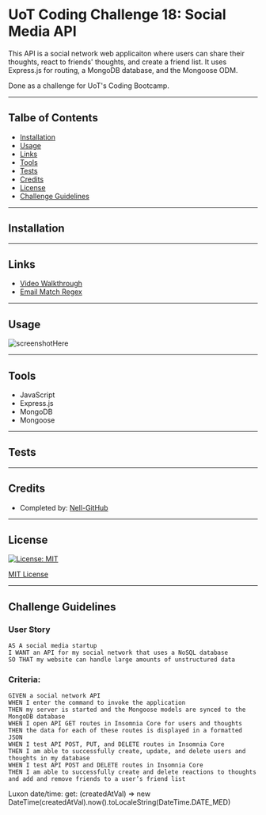 # UoT Coding Challenge 18: Social Media API
This API is a social network web applicaiton where users can share their thoughts, react to friends' thoughts, and create a friend list. It uses Express.js for routing, a MongoDB database, and the Mongoose ODM.

Done as a challenge for UoT's Coding Bootcamp.
___

## Talbe of Contents
* [Installation](#installation)
* [Usage](#usage)
* [Links](#links)
* [Tools](#tools)
* [Tests](#tests)
* [Credits](#credits)
* [License](#license)
* [Challenge Guidelines](#challenge-guidelines)
___

## Installation

___

## Links
* [Video Walkthrough]()
* [Email Match Regex](https://emailregex.com/)

___

## Usage

![screenshotHere](/assets/images/)
___


## Tools
* JavaScript
* Express.js
* MongoDB
* Mongoose
<!-- * dotenv -->
<!-- * bcrypt -->
___

## Tests

___

## Credits
* Completed by: [Nell-GitHub](https://github.com/ShannonNell)
___

## License
[![License: MIT](https://img.shields.io/badge/License-MIT-yellow.svg)](https://opensource.org/licenses/MIT)

[MIT License](https://choosealicense.com/licenses/mit/)    
___

## Challenge Guidelines
### User Story
```
AS A social media startup
I WANT an API for my social network that uses a NoSQL database
SO THAT my website can handle large amounts of unstructured data
```
### Criteria: 
```
GIVEN a social network API
WHEN I enter the command to invoke the application
THEN my server is started and the Mongoose models are synced to the MongoDB database
WHEN I open API GET routes in Insomnia Core for users and thoughts
THEN the data for each of these routes is displayed in a formatted JSON
WHEN I test API POST, PUT, and DELETE routes in Insomnia Core
THEN I am able to successfully create, update, and delete users and thoughts in my database
WHEN I test API POST and DELETE routes in Insomnia Core
THEN I am able to successfully create and delete reactions to thoughts and add and remove friends to a user’s friend list
```

Luxon date/time: 
            get: (createdAtVal) => new DateTime(createdAtVal).now().toLocaleString(DateTime.DATE_MED)
